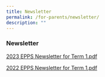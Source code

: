 ```yaml
---
title: Newsletter
permalink: /for-parents/newsletter/
description: ""
---
```

### Newsletter

[2023 EPPS Newsletter for Term 1.pdf](/files/23nlt1)

[2022 EPPS Newsletter for Term 1.pdf](/files/nl1.pdf)
